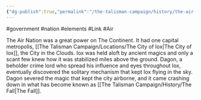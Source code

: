 ```yaml
---
{"dg-publish":true,"permalink":"/the-talisman-campaign/history/the-air-nation/"}
---
```


#government #nation #elements #Link #Air 

The Air Nation was a great power on The Continent.
It had one capital metropolis, [[The Talisman Campaign/Locations/The City of Iox\|The City of Iox]], the City in the Clouds.
Iox was held aloft by ancient magics and only a scant few knew how it was stabilized miles above the ground.
Dagon, a beholder crime lord who spread his influence and eyes throughout Iox, eventually discovered the solitary mechanism that kept Iox flying in the sky. 
Dagon severed the magic that kept the city airborne, and it came crashing down in what has become known as [[The Talisman Campaign/History/The Fall\|The Fall]].